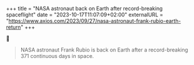 +++
title = "NASA astronaut back on Earth after record-breaking spaceflight"
date = "2023-10-17T11:07:09+02:00"
externalURL = "https://www.axios.com/2023/09/27/nasa-astronaut-frank-rubio-earth-return"
+++

👀

> NASA astronaut Frank Rubio is back on Earth after a record-breaking 371 continuous days in space.